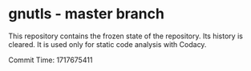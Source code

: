 # gnutls - master branch

This repository contains the frozen state of the repository.
Its history is cleared. It is used only for static code
analysis with Codacy.

Commit Time: 1717675411